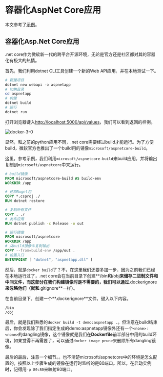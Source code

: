 # 容器化AspNet Core应用

本文参考了[示例](https://docs.docker.com/engine/examples/dotnetcore/)。

## 容器化Asp.Net Core应用

.net core作为微软新一代的跨平台开源环境，无论是官方还是社区都对其的容器化有极大的热情。

首先，我们利用dotnet CLI工具创建一个新的Web API应用，并在本地测试一下。

```PowerShell
# 新建项目
dotnet new webapi -o aspnetapp
# 切换目录
cd aspnetapp
# 构建
dotnet build
# 运行
dotnet run
```

打开浏览器键入[http://localhost:5000/api/values](http://localhost:5000/api/values)，我们可以看到返回的样例。

![docker-3-0](../Images/docker-3-0.png)

显然，和之前的python应用不同，.net core需要经过build才能运行。为了方便build，微软官方也推出了一个build用的镜像`microsoft/aspnetcore-build`。

这里，参考示例，我们利用`microsoft/aspnetcore-build`来build应用，并将输出复制到`microsoft/aspnetcore`中来运行。

```Dockerfile
# build镜像
FROM microsoft/aspnetcore-build AS build-env
WORKDIR /app

# 还原Nuget包
COPY *.csproj ./
RUN dotnet restore

# 复制所有文件
COPY . ./
# 发布应用
RUN dotnet publish -c Release -o out

# 运行镜像
FROM microsoft/aspnetcore
WORKDIR /app
# 从build镜像中复制输出
COPY --from=build-env /app/out .
# 设置入口
ENTRYPOINT [ "dotnet", "aspnetapp.dll" ]
```

然后，就是`docker build`了？不，在这里我们还要多加一步，因为之前我们已经在本地运行过了，.net core会在当前目录下创建**/bin**和**/obj**来储存二进制文件和中间文件，而这部分在我们构建镜像时是不需要的，我们可以通过**.dockerignore**来忽略他们（就和**.gitignore**一样）。

在当前目录下，创建一个**.dockerignore**文件，键入以下内容。

```txt
/bin
/obj
```

最后，就是我们熟悉的`docker build -t demo:aspnetapp .`。但注意在build结束后，你会发现除了我们指定生成的demo:aspnetapp镜像外还有一个`<none>:<none>`的dangling镜像，这个镜像就是我们在**Dockerfile**前半部分中用的build环境，如果觉得不再需要了，可以通过`docker image prune`来删除所有dangling镜像。

最后的最后，注意一个细节。。也不清楚microsoft/aspnetcore中的环境是怎么配置的，按照以上步骤生成的镜像在运行时监听的是80端口。所以，在启动实例时，记得用`-p 80:80`来映射80端口。